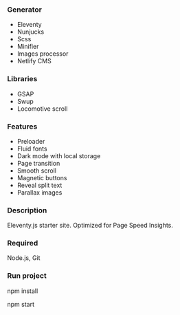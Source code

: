 ### Generator

- Eleventy
- Nunjucks
- Scss
- Minifier
- Images processor
- Netlify CMS

### Libraries

- GSAP
- Swup
- Locomotive scroll

### Features

- Preloader 
- Fluid fonts
- Dark mode with local storage
- Page transition
- Smooth scroll
- Magnetic buttons
- Reveal split text
- Parallax images

### Description

Eleventy.js starter site. Optimized for Page Speed Insights.

### Required

Node.js, Git

### Run project

npm install

npm start
